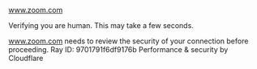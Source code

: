 www.zoom.com

Verifying you are human. This may take a few seconds.

www.zoom.com needs to review the security of your connection before proceeding.
Ray ID: 9701791f6df9176b
Performance & security by Cloudflare